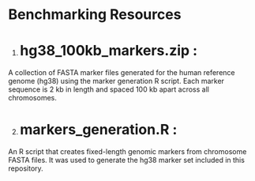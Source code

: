 # **Benchmarking Resources**
1. # hg38_100kb_markers.zip :
A collection of FASTA marker files generated for the human reference genome (hg38) using the marker generation R script.
Each marker sequence is 2 kb in length and spaced 100 kb apart across all chromosomes.

2. # markers_generation.R :
An R script that creates fixed-length genomic markers from chromosome FASTA files.
It was used to generate the hg38 marker set included in this repository.
